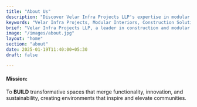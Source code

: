 ```yaml
---
title: "About Us"
description: "Discover Velar Infra Projects LLP's expertise in modular interiors, innovative construction, and sustainable architectural solutions."
keywords: "Velar Infra Projects, Modular Interiors, Construction Solutions, Architectural Innovations, Sustainable Design"
brief: "Velar Infra Projects LLP, a leader in construction and modular interior solutions, focuses on delivering innovative, sustainable, and personalized spaces for residential and commercial clients. With decades of experience, we are redefining infrastructure excellence."
image: "/images/about.jpg"
layout: "home"
section: "about"
date: 2025-01-19T11:40:00+05:30
draft: false

---
```

#### Mission:

To **BUILD** transformative spaces that merge functionality, innovation, and sustainability, creating environments that inspire and elevate communities.
